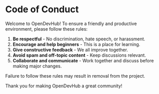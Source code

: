 # Code of Conduct

Welcome to OpenDevHub! To ensure a friendly and productive environment, please follow these rules:

1. **Be respectful** - No discrimination, hate speech, or harassment.
2. **Encourage and help beginners** - This is a place for learning.
3. **Give constructive feedback** - We all improve together.
4. **Avoid spam and off-topic content** - Keep discussions relevant.
5. **Collaborate and communicate** - Work together and discuss before making major changes.

Failure to follow these rules may result in removal from the project.

Thank you for making OpenDevHub a great community!
